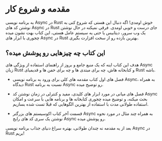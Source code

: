 # مقدمه و شروع کار

به برنامه نویسی Async در Rust خوش اومدی! اگه دنبال این هستی که شروع کنی به نوشتن کد های Async در Rust جای درست و خوبی اومدی. فرقی نمیکنه در حال نوشتن یک وب سرور، دیتابیس یا حتی یه سیستم عامل هستی، این کتاب بهت نشون میده چجوری با ابزار های Async در Rust بهترین بازده رو از سخت افزارت بگیری.

## این کتاب چه چیزهایی رو پوشش میده؟

هدف این کتاب اینه که یک منبع جامع و بروز از راهنمای استفاده از ویژگی های Async زبان Rust و کتابخانه هاش، چه برای مبتدی ها و چه برای خفن ها و قدیمیای Rust باشه.

- فصل های اول کتاب مقدمه های کلی برای ورود به برنامه نویسی Async، به همراه دیدگاه Rust نسبت به برنامه Async رو توضیح میده.

- فصل های میانی در مورد ابزار های کلیدی، مفید و کنترلی در زمان نوشتن کد Async بحث میکنه، و توضیح میده چجوری کتابخانه ها و برنامه هایی با سرعت و امکان استفاده طولانی مدت با استفاده از بهترین الگوهایی که قبلا تست شده بسازیم.

- قسمت آخر کتاب اکوسیستم های بزرگتر Async به همراه چند مثال در مورد نحوه نوشتن یک سری کد های رایج Async رو پوشش میده.

بعد از یه مقدمه نه چندان طولانی، بهتره سراغ دنیای جذاب برنامه نویسی Async در Rust بریم!
